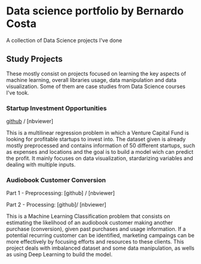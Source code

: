 # Data science portfolio by Bernardo Costa
 A collection of Data Science projects I've done

## Study Projects
These mostly consist on projects focused on learning the key aspects of machine learning,  overall libraries usage, data manipulation and data visualization. Some of them are case studies from Data Science courses I've took. 

### Startup Investment Opportunities
[github](https://github.com/bernardo-mcosta/data-science-projects/blob/main/notebooks/startup-opportunities/startup-opportunities.ipynb) / [nbviewer]

This is a multilinear regression problem in which a Venture Capital Fund is looking for profitable startups to invest into. The dataset given is already mostly preprocessed and contains information of 50 different startups, such as expenses and locations and the goal is to build a model wich can predict the profit. It mainly focuses on data visualization, stardarizing variables and dealing with multiple inputs. 

### Audiobook Customer Conversion
Part 1 - Preprocessing: [github] / [nbviewer]

Part 2 - Processing: [github]/ [nbviewer]

This is a Machine Learning Classification problem that consists on estimating the likelihood of an audiobook customer making another purchase (conversion), given past purchases and usage information. If a potential recurring customer can be identified, marketing campaings can be more effectively by focusing efforts and resources to these clients. This project deals with imbalanced dataset and some data manipulation, as wells as using Deep Learning to build the model. 
